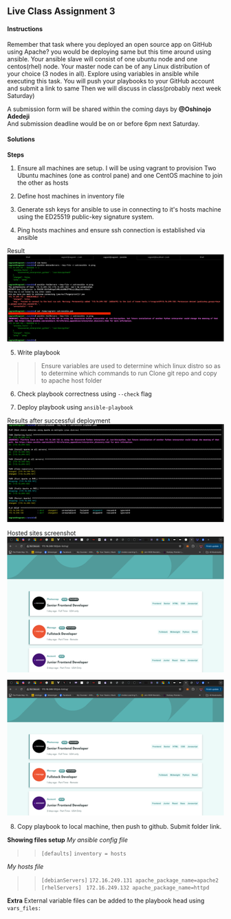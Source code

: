 ## Live Class Assignment 3


#### Instructions
Remember that task where you deployed an open source app on GitHub using Apache? you would be deploying same but this time around using ansible. Your ansible slave will consist of one ubuntu node and one centos(rhel) node. Your master node can be of any Linux distribution of your choice (3 nodes in all). Explore using variables in ansible while executing this task. You will push your playbooks to your GitHub account and submit a link to same Then we will discuss in class(probably next week Saturday)

A submission form will be shared within the coming days by __@Oshinojo Adedeji__   
And submission deadline would be on or before 6pm next Saturday.  


#### Solutions

__Steps__
1. Ensure all machines are setup. I will be using vagrant to provision Two Ubuntu machines (one as control pane) and one CentOS machine to join the other as hosts
>>
2. Define host machines in inventory file
>>
3. Generate ssh keys for ansible to use in connecting to it's hosts machine using the ED25519 public-key signature system.
>>
4. Ping hosts machines and ensure ssh connection is established via ansible

Result
![screenshot](images/ping-results.png)
>>
5. Write playbook
>>
   >> Ensure variables are used to determine which linux distro so as to determine which commands to run
   >> Clone git repo and copy to apache host folder
>>
6. Check playbook correctness using `--check` flag
>>
7. Deploy playbook using `ansible-playbook`

Results after successful deployment
![screenshot](images/running-playbook.png)
>>
Hosted sites screenshot
![screenshot](images/hosted-site1.png)
>>
![screenshot](images/hosted-site2.png)
>>
8. Copy playbook to local machine, then push to github. Submit folder link.

>>
>>

__Showing files setup__
_My ansible config file_ 
>> ` [defaults] `
    ` inventory = hosts `


_My hosts file_
>> ` [debianServers] `
>> ` 172.16.249.131 apache_package_name=apache2 `
>> ` `
>> ` [rhelServers] `
>> ` 172.16.249.132 apache_package_name=httpd`

__Extra__
External variable files can be added to the playbook head using
`vars_files:`